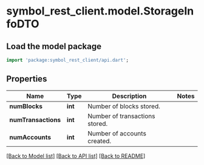# symbol_rest_client.model.StorageInfoDTO

## Load the model package
```dart
import 'package:symbol_rest_client/api.dart';
```

## Properties
Name | Type | Description | Notes
------------ | ------------- | ------------- | -------------
**numBlocks** | **int** | Number of blocks stored. | 
**numTransactions** | **int** | Number of transactions stored. | 
**numAccounts** | **int** | Number of accounts created. | 

[[Back to Model list]](../README.md#documentation-for-models) [[Back to API list]](../README.md#documentation-for-api-endpoints) [[Back to README]](../README.md)


